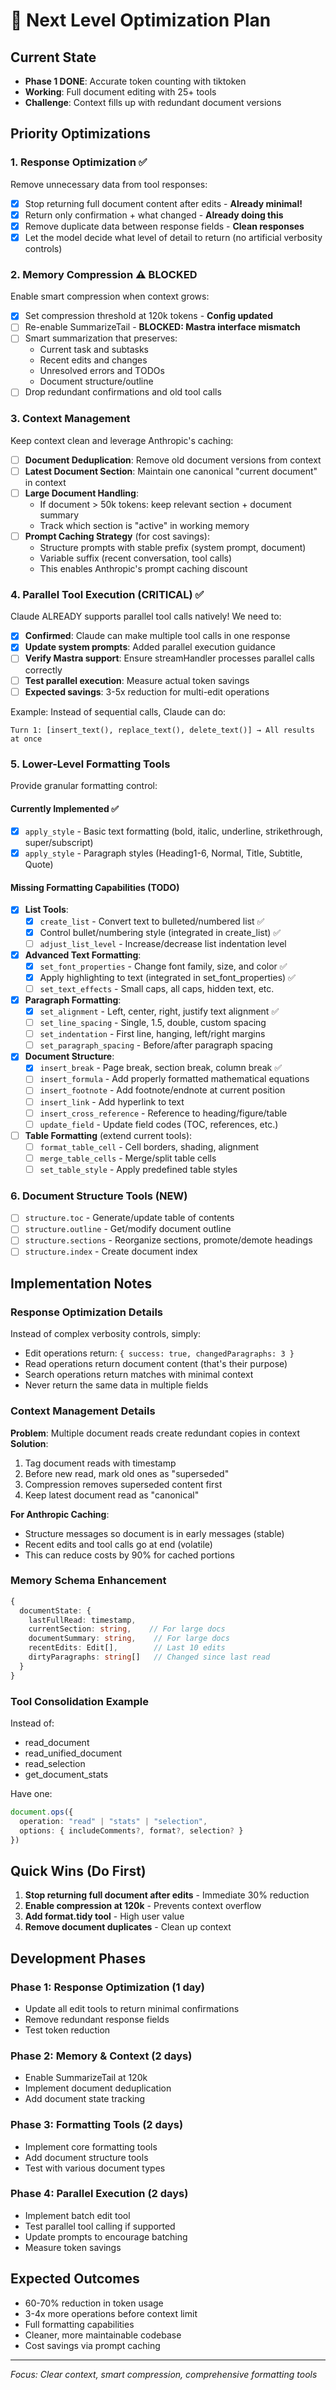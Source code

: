 # 🚀 Next Level Optimization Plan

## Current State
- **Phase 1 DONE**: Accurate token counting with tiktoken
- **Working**: Full document editing with 25+ tools
- **Challenge**: Context fills up with redundant document versions

## Priority Optimizations

### 1. **Response Optimization** ✅
Remove unnecessary data from tool responses:
- [x] Stop returning full document content after edits - **Already minimal!**
- [x] Return only confirmation + what changed - **Already doing this**
- [x] Remove duplicate data between response fields - **Clean responses**
- [x] Let the model decide what level of detail to return (no artificial verbosity controls)

### 2. **Memory Compression** ⚠️ BLOCKED
Enable smart compression when context grows:
- [x] Set compression threshold at 120k tokens - **Config updated**
- [ ] Re-enable SummarizeTail - **BLOCKED: Mastra interface mismatch**
- [ ] Smart summarization that preserves:
  - Current task and subtasks
  - Recent edits and changes  
  - Unresolved errors and TODOs
  - Document structure/outline
- [ ] Drop redundant confirmations and old tool calls

### 3. **Context Management** 
Keep context clean and leverage Anthropic's caching:
- [ ] **Document Deduplication**: Remove old document versions from context
- [ ] **Latest Document Section**: Maintain one canonical "current document" in context
- [ ] **Large Document Handling**: 
  - If document > 50k tokens: keep relevant section + document summary
  - Track which section is "active" in working memory
- [ ] **Prompt Caching Strategy** (for cost savings):
  - Structure prompts with stable prefix (system prompt, document)
  - Variable suffix (recent conversation, tool calls)
  - This enables Anthropic's prompt caching discount

### 4. **Parallel Tool Execution** (CRITICAL) ✅
Claude ALREADY supports parallel tool calls natively! We need to:
- [x] **Confirmed**: Claude can make multiple tool calls in one response
- [x] **Update system prompts**: Added parallel execution guidance
- [ ] **Verify Mastra support**: Ensure streamHandler processes parallel calls correctly
- [ ] **Test parallel execution**: Measure actual token savings
- [ ] **Expected savings**: 3-5x reduction for multi-edit operations

Example: Instead of sequential calls, Claude can do:
```
Turn 1: [insert_text(), replace_text(), delete_text()] → All results at once
```

### 5. **Lower-Level Formatting Tools** 
Provide granular formatting control:

#### Currently Implemented ✅
- [x] `apply_style` - Basic text formatting (bold, italic, underline, strikethrough, super/subscript)
- [x] `apply_style` - Paragraph styles (Heading1-6, Normal, Title, Subtitle, Quote)

#### Missing Formatting Capabilities (TODO)
- [x] **List Tools**:
  - [x] `create_list` - Convert text to bulleted/numbered list ✅
  - [x] Control bullet/numbering style (integrated in create_list) ✅
  - [ ] `adjust_list_level` - Increase/decrease list indentation level
  
- [x] **Advanced Text Formatting**:
  - [x] `set_font_properties` - Change font family, size, and color ✅
  - [x] Apply highlighting to text (integrated in set_font_properties) ✅
  - [ ] `set_text_effects` - Small caps, all caps, hidden text, etc.
  
- [x] **Paragraph Formatting**:
  - [x] `set_alignment` - Left, center, right, justify text alignment ✅
  - [ ] `set_line_spacing` - Single, 1.5, double, custom spacing
  - [ ] `set_indentation` - First line, hanging, left/right margins
  - [ ] `set_paragraph_spacing` - Before/after paragraph spacing
  
- [x] **Document Structure**:
  - [x] `insert_break` - Page break, section break, column break ✅
  - [ ] `insert_formula` - Add properly formatted mathematical equations
  - [ ] `insert_footnote` - Add footnote/endnote at current position
  - [ ] `insert_link` - Add hyperlink to text
  - [ ] `insert_cross_reference` - Reference to heading/figure/table
  - [ ] `update_field` - Update field codes (TOC, references, etc.)
  
- [ ] **Table Formatting** (extend current tools):
  - [ ] `format_table_cell` - Cell borders, shading, alignment
  - [ ] `merge_table_cells` - Merge/split table cells
  - [ ] `set_table_style` - Apply predefined table styles

### 6. **Document Structure Tools** (NEW)
- [ ] `structure.toc` - Generate/update table of contents
- [ ] `structure.outline` - Get/modify document outline
- [ ] `structure.sections` - Reorganize sections, promote/demote headings
- [ ] `structure.index` - Create document index

## Implementation Notes

### Response Optimization Details
Instead of complex verbosity controls, simply:
- Edit operations return: `{ success: true, changedParagraphs: 3 }`
- Read operations return document content (that's their purpose)
- Search operations return matches with minimal context
- Never return the same data in multiple fields

### Context Management Details
**Problem**: Multiple document reads create redundant copies in context
**Solution**: 
1. Tag document reads with timestamp
2. Before new read, mark old ones as "superseded"
3. Compression removes superseded content first
4. Keep latest document read as "canonical"

**For Anthropic Caching**:
- Structure messages so document is in early messages (stable)
- Recent edits and tool calls go at end (volatile)
- This can reduce costs by 90% for cached portions

### Memory Schema Enhancement
```typescript
{
  documentState: {
    lastFullRead: timestamp,
    currentSection: string,    // For large docs
    documentSummary: string,    // For large docs
    recentEdits: Edit[],        // Last 10 edits
    dirtyParagraphs: string[]   // Changed since last read
  }
}
```

### Tool Consolidation Example
Instead of:
- read_document
- read_unified_document  
- read_selection
- get_document_stats

Have one:
```typescript
document.ops({
  operation: "read" | "stats" | "selection",
  options: { includeComments?, format?, selection? }
})
```

## Quick Wins (Do First)

1. **Stop returning full document after edits** - Immediate 30% reduction
2. **Enable compression at 120k** - Prevents context overflow
3. **Add format.tidy tool** - High user value
4. **Remove document duplicates** - Clean up context

## Development Phases

### Phase 1: Response Optimization (1 day)
- Update all edit tools to return minimal confirmations
- Remove redundant response fields
- Test token reduction

### Phase 2: Memory & Context (2 days)
- Enable SummarizeTail at 120k
- Implement document deduplication
- Add document state tracking

### Phase 3: Formatting Tools (2 days)
- Implement core formatting tools
- Add document structure tools
- Test with various document types

### Phase 4: Parallel Execution (2 days)
- Implement batch edit tool
- Test parallel tool calling if supported
- Update prompts to encourage batching
- Measure token savings

## Expected Outcomes
- 60-70% reduction in token usage
- 3-4x more operations before context limit
- Full formatting capabilities
- Cleaner, more maintainable codebase
- Cost savings via prompt caching

---

*Focus: Clear context, smart compression, comprehensive formatting tools*